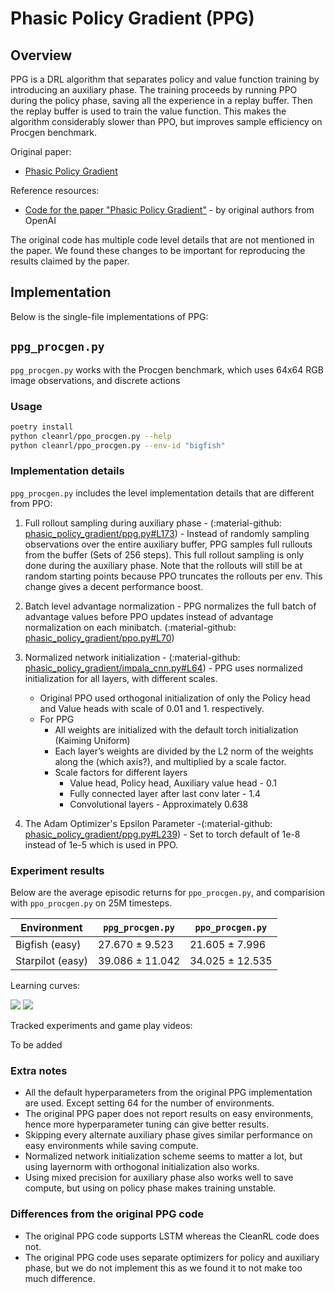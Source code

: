 # Phasic Policy Gradient (PPG)

## Overview

PPG is a DRL algorithm that separates policy and value function training by introducing an auxiliary phase. The training proceeds by running PPO during the policy phase, saving all the experience in a replay buffer. Then the replay buffer is used to train the value function. This makes the algorithm considerably slower than PPO, but improves sample efficiency on Procgen benchmark.

Original paper: 

* [Phasic Policy Gradient](https://arxiv.org/abs/2009.04416)

Reference resources:

* [Code for the paper "Phasic Policy Gradient"](https://github.com/openai/phasic-policy-gradient) - by original authors from OpenAI

The original code has multiple code level details that are not mentioned in the paper. We found these changes to be important for reproducing the results claimed by the paper.

## Implementation 

Below is the single-file implementations of PPG:

## `ppg_procgen.py`

`ppg_procgen.py` works with the Procgen benchmark, which uses 64x64 RGB image observations, and discrete actions

### Usage

```bash
poetry install
python cleanrl/ppo_procgen.py --help
python cleanrl/ppo_procgen.py --env-id "bigfish"
```

### Implementation details

`ppg_procgen.py` includes the <TODO> level implementation details that are different from PPO:

1. Full rollout sampling during auxiliary phase - (:material-github: [phasic_policy_gradient/ppg.py#L173](https://github.com/openai/phasic-policy-gradient/blob/c789b00be58aa704f7223b6fc8cd28a5aaa2e101/phasic_policy_gradient/ppg.py#L173)) - Instead of randomly sampling observations over the entire auxiliary buffer, PPG samples full rullouts from the buffer (Sets of 256 steps). This full rollout sampling is only done during the auxiliary phase. Note that the rollouts will still be at random starting points because PPO truncates the rollouts per env. This change gives a decent performance boost.

1. Batch level advantage normalization - PPG normalizes the full batch of advantage values before PPO updates instead of advantage normalization on each minibatch. (:material-github: [phasic_policy_gradient/ppo.py#L70](https://github.com/openai/phasic-policy-gradient/blob/c789b00be58aa704f7223b6fc8cd28a5aaa2e101/phasic_policy_gradient/ppo.py#L70))

1. Normalized network initialization - (:material-github: [phasic_policy_gradient/impala_cnn.py#L64](https://github.com/openai/phasic-policy-gradient/blob/c789b00be58aa704f7223b6fc8cd28a5aaa2e101/phasic_policy_gradient/impala_cnn.py#L64)) - PPG uses normalized initialization for all layers, with different scales. 
    * Original PPO used orthogonal initialization of only the Policy head and Value heads with scale of 0.01 and 1. respectively.
    * For PPG
        * All weights are initialized with the default torch initialization (Kaiming Uniform)
        * Each layer’s weights are divided by the L2 norm of the weights along the (which axis?), and multiplied by a scale factor.
        * Scale factors for different layers
            * Value head, Policy head, Auxiliary value head - 0.1
            * Fully connected layer after last conv later - 1.4
            * Convolutional layers - Approximately 0.638
1. The Adam Optimizer's Epsilon Parameter -(:material-github: [phasic_policy_gradient/ppg.py#L239](https://github.com/openai/phasic-policy-gradient/blob/c789b00be58aa704f7223b6fc8cd28a5aaa2e101/phasic_policy_gradient/ppg.py#L239)) - Set to torch default of 1e-8 instead of 1e-5 which is used in PPO.


### Experiment results

Below are the average episodic returns for `ppo_procgen.py`, and comparision with `ppo_procgen.py` on 25M timesteps.

| Environment         | `ppg_procgen.py`    | `ppo_procgen.py` |
| -----------         | -----------         | -----------      |
| Bigfish (easy)      | 27.670 ± 9.523      | 21.605 ± 7.996   |
| Starpilot (easy)    |  39.086 ± 11.042    |  34.025 ± 12.535 |

Learning curves:

<div class="grid-container">

<img src="../ppg/bigfish-easy-ppg-ppo.png">

<img src="../ppg/starpilot-easy-ppg-ppo.png">

</div>

Tracked experiments and game play videos:

To be added

### Extra notes

- All the default hyperparameters from the original PPG implementation are used. Except setting 64 for the number of environments.
- The original PPG paper does not report results on easy environments, hence more hyperparameter tuning can give better results.
- Skipping every alternate auxiliary phase gives similar performance on easy environments while saving compute.
- Normalized network initialization scheme seems to matter a lot, but using layernorm with orthogonal initialization also works.
- Using mixed precision for auxiliary phase also works well to save compute, but using on policy phase makes training unstable.


### Differences from the original PPG code

- The original PPG code supports LSTM whereas the CleanRL code does not.
- The original PPG code uses separate optimizers for policy and auxiliary phase, but we do not implement this as we found it to not make too much difference.